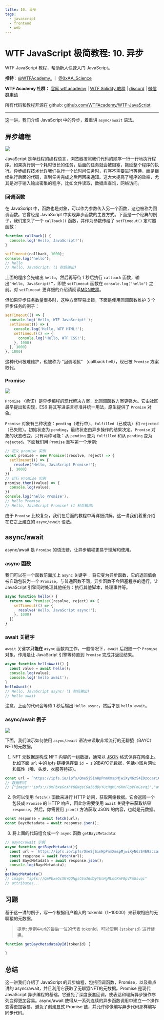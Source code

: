 ```yaml
---
title: 10. 异步
tags:
  - javascript
  - frontend
  - web
---
```

# WTF JavaScript 极简教程: 10. 异步

WTF JavaScript 教程，帮助新人快速入门 JavaScript。

**推特**：[@WTFAcademy\_](https://twitter.com/WTFAcademy_) ｜ [@0xAA_Science](https://twitter.com/0xAA_Science)

**WTF Academy 社群：** [官网 wtf.academy](https://wtf.academy/) | [WTF Solidity 教程](https://github.com/AmazingAng/WTFSolidity) | [discord](https://discord.gg/5akcruXrsk/) | [微信群申请](https://docs.google.com/forms/d/e/1FAIpQLSe4KGT8Sh6sJ7hedQRuIYirOoZK_85miz3dw7vA1-YjodgJ-A/viewform?usp=sf_link)

所有代码和教程开源在 github: [github.com/WTFAcademy/WTF-JavaScript](https://github.com/WTFAcademy/WTF-JavaScript)

---

这一讲，我们介绍 JavaScript 中的异步，着重讲 `async/await` 语法。

## 异步编程

![](./img/10-1.png)

JavaScript 是单线程的编程语言，浏览器按照我们代码的顺序一行一行地执行程序。如果执行到一个耗时很长的任务，后面的任务就会被阻塞，拖延整个程序的执行。异步编程技术允许我们执行一个长时间任务时，程序不需要进行等待，而是继续执行后面的代码，直到任务完成之后再回来通知。这大大提高了程序的效率，尤其是对于输入输出密集的程序，比如文件读取，数据库查询，网络访问。

### 回调函数

在 JavaScript 中，函数也是对象，可以作为参数传入另一个函数，这也被称为回调函数。它曾经是 JavaScript 中实现异步函数的主要方式。下面是一个经典的例子，我们定义了一个 `callback()` 函数，并作为参数传给了 `setTimeout()` 定时器函数：

```js
function callback() {
  console.log('Hello, JavaScript!');
}

setTimeout(callback, 1000);
console.log('hello');
// hello
// Hello, JavaScript! (1 秒后输出)
```

上面的程序会先输出 `hello`，然后再等待 1 秒后执行 `callback` 函数，输出`“Hello, JavaScript!”`，即使 `setTimeout` 函数在 `console.log("hello")` 之前。对 `setTimeout` 更详细的介绍请阅读[MDN教程](https://developer.mozilla.org/zh-CN/docs/Web/API/setTimeout)。

但如果异步任务数量很多时，这种方案容易出错，下面是使用回调函数维护 3 个异步任务的例子：

```js
setTimeout(() => {
  console.log('Hello, WTF JavaScript!');
  setTimeout(() => {
    console.log('Hello, WTF HTML!');
    setTimeout(() => {
      console.log('Hello, WTF CSS!');
    }, 1000)
  }, 1000)
}, 1000)
```

这种代码极难维护，也被称为 “回调地狱” （callback hell），现已被 `Promise` 方案取代。

### Promise

![](./img/10-2.png)

`Promise` （承诺）是异步编程的现代解决方案，比回调函数方案更强大。它由社区最早提出和实现，ES6 将其写进语言标准并统一用法，原生提供了 `Promise` 对象。

`Promise` 对象有三种状态：`pending`（进行中）、`fulfilled`（已成功）和 `rejected`（已失败）。初始状态为 `pending`，最终状态由异步操作的结果决定。`Promise` 对象的状态改变，只有两种可能：从 `pending` 变为 `fulfilled` 和从 `pending` 变为 `rejected`。下面我们用 `Promise` 重写第一个示例:

```js
// 定义 promise 实例
const promise = new Promise((resolve, reject) => {
  setTimeout(() => {
    resolve('Hello, JavaScript Promise!');
  }, 1000)
})
// 运行 Promise 实例
promise.then((value) => {
  console.log(value);
})
console.log('hello Promise');
// hello Promise
// Hello, JavaScript Promise! (1 秒后输出)
```

由于 `Promise` 比较复杂，我们在后面的教程中再详细讲解。这一讲我们着重介绍在它之上建立的 `async/await` 语法。

## async/await

async/await 是 `Promise` 的语法糖，让异步编程更易于理解和使用。

### async 函数

我们可以在一个函数前面加上 `async` 关键字 ，将它变为异步函数，它的返回值会被自动包装为一个 `Promise`。与普通函数不同，异步函数不会阻塞程序的运行，让 JavaScript 引擎同时处理其他任务：执行其他脚本，处理事件等。

```js
async function hello() {
  return new Promise((resolve, reject) => {
    setTimeout(() => {
      resolve('Hello, JavaScript async!');
    }, 1000)
  })
}
```

### await 关键字

`await` 关键字**只能在** `async` 函数内工作，一般情况下，`await` 后跟随一个 `Promise` 对象，作用是让 JavaScript 引擎等待直到 `Promise` 完成并返回结果。

```js
async function helloAwait() {
  const value = await hello();
  console.log(value);
  console.log('hello await');
}
helloAwait()
// Hello, JavaScript async! (1 秒后输出)
// hello await
```

注意，上面的代码会等待 1 秒后输出 `Hello async`，然后才是 `hello await`。

### async/await 例子

![](./img/10-3.png)

下面，我们演示如何使用 `async/await` 语法来读取非常流行的无聊猿（BAYC）NFT的元数据。

1. NFT 元数据是构成 NFT 内容的一组数据，通常以 [JSON](https://zh.wikipedia.org/wiki/JSON) 格式保存在网络上。比如下面 `url` 中的 [ipfs](https://gateway.ipfscdn.io/ipfs/QmeSjSinHpPnmXmspMjwiXyN6zS4E9zccariGR3jxcaWtq/1) 链接保存着 `id = 1` 的BAYC元数据，包括小图片网址和属性（嘴、头发、衣服等特征）。

  ```js
  const url = `https://ipfs.io/ipfs/QmeSjSinHpPnmXmspMjwiXyN6zS4E9zccariGR3jxcaWtq/1`;
  // 数据形式
  // {"image":"ipfs://QmPbxeGcXhYQQNgsC6a36dDyYUcHgMLnGKnF8pVFmGsvqi","attributes":[{"trait_type":"Mouth","value":"Grin"},{"trait_type":"Clothes","value":"Vietnam Jacket"},{"trait_type":"Background","value":"Orange"},{"trait_type":"Eyes","value":"Blue Beams"},{"trait_type":"Fur","value":"Robot"}]}
  ```

2. 你可以使用 `fetch()` 函数来进行 HTTP 访问，获取网络数据。它会返回一个包装成 `Promise` 的 HTTP 响应，因此你需要使用 `await` 关键字来获取结果 `response`。然后，你需要用 `json()` 方法获取 JSON 的内容，也就是元数据。

  ```js
  const response = await fetch(url);
  const BaycMetadata = await response.json();
  ```

3. 将上面的代码组合成一个 `async` 函数 `getBaycMetadata`:

```js
// async/await 示例
async function getBaycMetadata(){
  const url = `https://ipfs.io/ipfs/QmeSjSinHpPnmXmspMjwiXyN6zS4E9zccariGR3jxcaWtq/1`;
  const response = await fetch(url);
  const BaycMetadata = await response.json();
  console.log(BaycMetadata);
}
getBaycMetadata()
// image: "ipfs://QmPbxeGcXhYQQNgsC6a36dDyYUcHgMLnGKnF8pVFmGsvqi"
// attributes...
```

## 习题

基于这一讲的例子，写一个根据用户输入的 tokenId（1~10000）来获取相应的无聊猿的元数据。

> 提示: 示例中url的最后一位的代表 tokenId，可以使用 `{$tokenId}` 进行替换。

```jsx live
function getBaycMetadataById(tokenId) {
  
}
```

## 总结

这一讲我们介绍了 JavaScript 的异步编程，包括回调函数，Promise，以及重点讲的 async/await，并且利用它获取了无聊猿NFT的元数据。Promise 是现代 JavaScript 异步编程的基础。它避免了深度嵌套回调，使表达和理解异步操作序列变得更加容易。async/await 使得从一系列连续的异步函数调用中建立一个操作变得更加容易，避免了创建显式 Promise 链，并允许你像编写异步代码那样编写同步代码。
